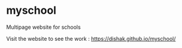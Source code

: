 # myschool
Multipage website for schools

Visit the website to see the work : https://dishak.github.io/myschool/

